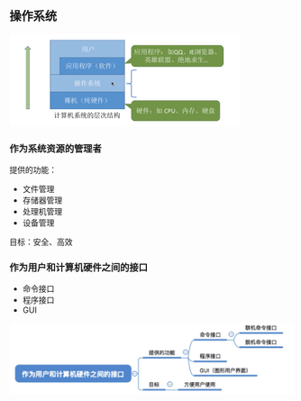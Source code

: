 ## 操作系统

![title](https://raw.githubusercontent.com/XQLong/Logging/master/img/2019/08/02/1564718862757-1564718862957.png)

### 作为系统资源的管理者

提供的功能：
- 文件管理
- 存储器管理
- 处理机管理
- 设备管理

目标：安全、高效

### 作为用户和计算机硬件之间的接口

- 命令接口
- 程序接口
- GUI

![title](https://raw.githubusercontent.com/XQLong/Logging/master/img/2019/08/02/1564719180677-1564719180684.png)